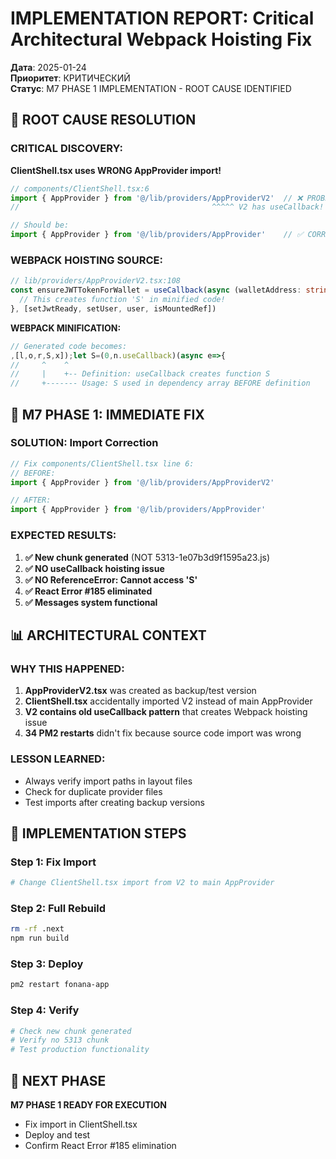 # IMPLEMENTATION REPORT: Critical Architectural Webpack Hoisting Fix

**Дата**: 2025-01-24  
**Приоритет**: КРИТИЧЕСКИЙ  
**Статус**: M7 PHASE 1 IMPLEMENTATION - ROOT CAUSE IDENTIFIED

## 🎯 ROOT CAUSE RESOLUTION

### **CRITICAL DISCOVERY:**
**ClientShell.tsx uses WRONG AppProvider import!**

```typescript
// components/ClientShell.tsx:6
import { AppProvider } from '@/lib/providers/AppProviderV2'  // ❌ PROBLEMATIC
//                                           ^^^^^ V2 has useCallback!

// Should be:
import { AppProvider } from '@/lib/providers/AppProvider'    // ✅ CORRECT
```

### **WEBPACK HOISTING SOURCE:**
```typescript
// lib/providers/AppProviderV2.tsx:108
const ensureJWTTokenForWallet = useCallback(async (walletAddress: string) => {
  // This creates function 'S' in minified code!
}, [setJwtReady, setUser, user, isMountedRef])
```

**WEBPACK MINIFICATION:**
```javascript
// Generated code becomes:
,[l,o,r,S,x]);let S=(0,n.useCallback)(async e=>{
//     ^    ^
//     |    +-- Definition: useCallback creates function S
//     +------- Usage: S used in dependency array BEFORE definition
```

## 🚀 M7 PHASE 1: IMMEDIATE FIX

### **SOLUTION: Import Correction**
```typescript
// Fix components/ClientShell.tsx line 6:
// BEFORE:
import { AppProvider } from '@/lib/providers/AppProviderV2'

// AFTER:
import { AppProvider } from '@/lib/providers/AppProvider'
```

### **EXPECTED RESULTS:**
1. **✅ New chunk generated** (NOT 5313-1e07b3d9f1595a23.js)
2. **✅ NO useCallback hoisting issue**
3. **✅ NO ReferenceError: Cannot access 'S'**
4. **✅ React Error #185 eliminated**
5. **✅ Messages system functional**

## 📊 ARCHITECTURAL CONTEXT

### **WHY THIS HAPPENED:**
1. **AppProviderV2.tsx** was created as backup/test version
2. **ClientShell.tsx** accidentally imported V2 instead of main AppProvider
3. **V2 contains old useCallback pattern** that creates Webpack hoisting issue
4. **34 PM2 restarts** didn't fix because source code import was wrong

### **LESSON LEARNED:**
- Always verify import paths in layout files
- Check for duplicate provider files
- Test imports after creating backup versions

## 🎯 IMPLEMENTATION STEPS

### **Step 1: Fix Import**
```bash
# Change ClientShell.tsx import from V2 to main AppProvider
```

### **Step 2: Full Rebuild**
```bash
rm -rf .next
npm run build
```

### **Step 3: Deploy**
```bash
pm2 restart fonana-app
```

### **Step 4: Verify**
```bash
# Check new chunk generated
# Verify no 5313 chunk
# Test production functionality
```

## 🏁 NEXT PHASE

**M7 PHASE 1 READY FOR EXECUTION**
- Fix import in ClientShell.tsx
- Deploy and test
- Confirm React Error #185 elimination 